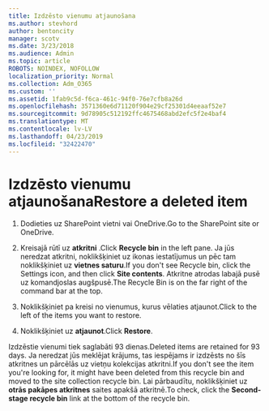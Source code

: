 ```yaml
---
title: Izdzēsto vienumu atjaunošana
ms.author: stevhord
author: bentoncity
manager: scotv
ms.date: 3/23/2018
ms.audience: Admin
ms.topic: article
ROBOTS: NOINDEX, NOFOLLOW
localization_priority: Normal
ms.collection: Adm_O365
ms.custom: ''
ms.assetid: 1fab9c5d-f6ca-461c-94f0-76e7cfb8a26d
ms.openlocfilehash: 3571360e6d71120f904e29cf25301d4eeaaf52e7
ms.sourcegitcommit: 9d78905c512192ffc4675468abd2efc5f2e4baf4
ms.translationtype: MT
ms.contentlocale: lv-LV
ms.lasthandoff: 04/23/2019
ms.locfileid: "32422470"
---
```

# <a name="restore-a-deleted-item"></a><span data-ttu-id="e8952-102">Izdzēsto vienumu atjaunošana</span><span class="sxs-lookup"><span data-stu-id="e8952-102">Restore a deleted item</span></span>

1. <span data-ttu-id="e8952-103">Dodieties uz SharePoint vietni vai OneDrive.</span><span class="sxs-lookup"><span data-stu-id="e8952-103">Go to the SharePoint site or OneDrive.</span></span>
    
2. <span data-ttu-id="e8952-104">Kreisajā rūtī uz **atkritni** .</span><span class="sxs-lookup"><span data-stu-id="e8952-104">Click **Recycle bin** in the left pane.</span></span> <span data-ttu-id="e8952-105">Ja jūs neredzat atkritni, noklikšķiniet uz ikonas iestatījumus un pēc tam noklikšķiniet uz **vietnes saturu**.</span><span class="sxs-lookup"><span data-stu-id="e8952-105">If you don't see Recycle bin, click the Settings icon, and then click **Site contents**.</span></span> <span data-ttu-id="e8952-106">Atkritne atrodas labajā pusē uz komandjoslas augšpusē.</span><span class="sxs-lookup"><span data-stu-id="e8952-106">The Recycle Bin is on the far right of the command bar at the top.</span></span>
    
3. <span data-ttu-id="e8952-107">Noklikšķiniet pa kreisi no vienumus, kurus vēlaties atjaunot.</span><span class="sxs-lookup"><span data-stu-id="e8952-107">Click to the left of the items you want to restore.</span></span>
    
4. <span data-ttu-id="e8952-108">Noklikšķiniet uz **atjaunot**.</span><span class="sxs-lookup"><span data-stu-id="e8952-108">Click **Restore**.</span></span>
    
<span data-ttu-id="e8952-109">Izdzēstie vienumi tiek saglabāti 93 dienas.</span><span class="sxs-lookup"><span data-stu-id="e8952-109">Deleted items are retained for 93 days.</span></span> <span data-ttu-id="e8952-110">Ja neredzat jūs meklējat krājums, tas iespējams ir izdzēsts no šīs atkritnes un pārcēlās uz vietņu kolekcijas atkritni.</span><span class="sxs-lookup"><span data-stu-id="e8952-110">If you don't see the item you're looking for, it might have been deleted from this recycle bin and moved to the site collection recycle bin.</span></span> <span data-ttu-id="e8952-111">Lai pārbaudītu, noklikšķiniet uz **otrās pakāpes atkritnes** saites apakšā atkritnē.</span><span class="sxs-lookup"><span data-stu-id="e8952-111">To check, click the **Second-stage recycle bin** link at the bottom of the recycle bin.</span></span> 
  

